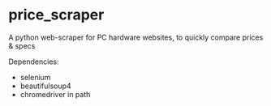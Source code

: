 # price_scraper
A python web-scraper for PC hardware websites, to quickly compare prices &amp; specs

Dependencies:
- selenium
- beautifulsoup4
- chromedriver in path
